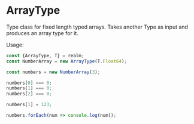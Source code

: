 # ArrayType

Type class for fixed length typed arrays. Takes another Type as input and produces an array type for it.

Usage:

```js
const {ArrayType, T} = realm;
const NumberArray = new ArrayType(T.Float64);

const numbers = new NumberArray(3);

numbers[0] === 0;
numbers[1] === 0;
numbers[2] === 0;

numbers[1] = 123;

numbers.forEach(num => console.log(num));

```